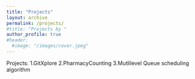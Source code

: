 ```yaml
---
title: "Projects"
layout: archive
permalink: /projects/
#title: "Projects by "
author_profile: true
#header:
  #image: "/images/cover.jpeg"
---
```


Projects:
  1.GitXplore
  2.PharmacyCounting
  3.Mutlilevel Queue scheduling algorithm
